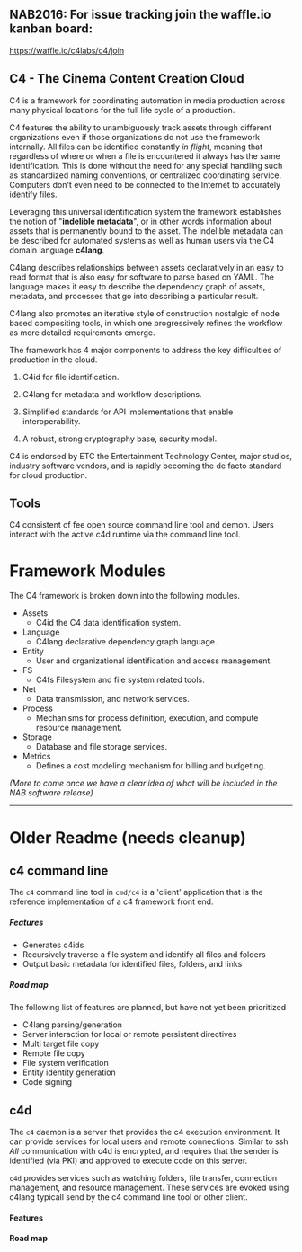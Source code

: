 ## NAB2016: For issue tracking join the waffle.io kanban board:
https://waffle.io/c4labs/c4/join

## C4 - The Cinema Content Creation Cloud
C4 is a framework for coordinating automation in media production across many physical locations for the full life cycle of a production.

C4 features the ability to unambiguously track assets through different organizations even if those organizations do not use the framework internally. All files can be identified constantly *in flight*, meaning that regardless of where or when a file is encountered it always has the same identification.  This is done without the need for any special handling such as standardized naming conventions, or centralized coordinating service.  Computers don't even need to be connected to the Internet to accurately identify files.

Leveraging this universal identification system the framework establishes the notion of "**indelible metadata**", or in other words information about assets that is permanently bound to the asset. The indelible metadata can be described for automated systems as well as human users via the C4 domain language **c4lang**.

C4lang describes relationships between assets declaratively in an easy to read format that is also easy for software to parse based on YAML.  The language makes it easy to describe the dependency graph of assets, metadata, and processes that go into describing a particular result.

C4lang also promotes an iterative style of construction nostalgic of node based compositing tools, in which one progressively refines the workflow as more detailed requirements emerge.  

The framework has 4 major components to address the key difficulties of production in the cloud.

1. C4id for file identification.

2. C4lang for metadata and workflow descriptions.

3. Simplified standards for API implementations that enable interoperability.

4. A robust, strong cryptography base, security model.

C4 is endorsed by ETC the Entertainment Technology Center, major studios, industry software vendors, and is rapidly becoming the de facto standard for cloud production.

## Tools
C4 consistent of fee open source command line tool and demon.  Users interact with the active c4d runtime via the command line tool.

# Framework Modules
The C4 framework is broken down into the following modules.

- Assets
  + C4id the C4 data identification system.
- Language
  + C4lang declarative dependency graph language.
- Entity
  + User and organizational identification and access management.
- FS
  + C4fs Filesystem and file system related tools.
- Net
  + Data transmission, and network services.
- Process
  + Mechanisms for process definition, execution, and compute resource management.
- Storage
  + Database and file storage services.
- Metrics
  + Defines a cost modeling mechanism for billing and budgeting.



*(More to come once we have a clear idea of what will be included in the NAB software release)*



--- 

# Older Readme (needs cleanup)

## c4 command line

The `c4` command line tool in `cmd/c4` is a 'client' application that is the reference implementation of a c4 framework front end.  

##### Features

- Generates  c4ids
- Recursively traverse a file system and identify all files and folders
- Output basic metadata for identified files, folders, and links

##### Road map
The following list of features are planned, but have not yet been prioritized 

- C4lang parsing/generation
- Server interaction for local or remote persistent directives
- Multi target file copy
- Remote file copy
- File system verification
- Entity identity generation
- Code signing


## c4d
The `c4` daemon is a server that provides the c4 execution environment.  It can provide services for local users and remote connections.  Similar to ssh *All* communication with c4d is encrypted, and requires that the sender is identified (via PKI) and approved to execute code on this server.

`c4d` provides services such as watching folders, file transfer, connection management, and resource management.  These services are evoked using c4lang typicall send by the c4 command line tool or other client.

#### Features

#### Road map

